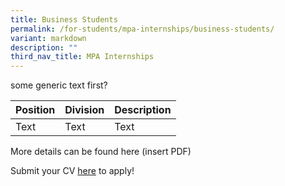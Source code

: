 ```yaml
---
title: Business Students
permalink: /for-students/mpa-internships/business-students/
variant: markdown
description: ""
third_nav_title: MPA Internships
---
```

some generic text first?




| Position | Division | Description |
| -------- | -------- | -------- |
| Text     | Text     | Text     |


More details can be found here (insert PDF)

Submit your CV [here](go.gov.sg/mpa-internships-application) to apply!
